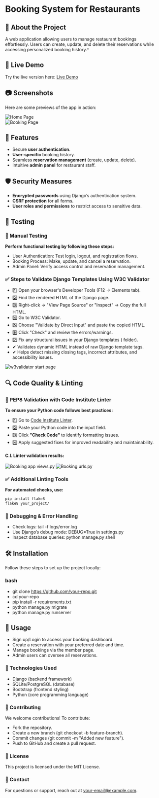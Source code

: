# Booking System for Restaurants

## 🏡 About the Project
A web application allowing users to manage restaurant bookings effortlessly. Users can create, update, and delete their reservations while accessing personalized booking history.^

## 🔗 Live Demo  
Try the live version here: [Live Demo](https://portfolio-project-4-1f0987e45403.herokuapp.com/)  

## 📷 Screenshots  
Here are some previews of the app in action:

![Home Page](/static/images/screenshots/screenshot-start-page.jpg)  
![Booking Page](/static/images/screenshots/screenshot-booking-page.jpg)  

## 🚀 Features
- Secure **user authentication**.
- **User-specific** booking history.
- Seamless **reservation management** (create, update, delete).
- Intuitive **admin panel** for restaurant staff.

## 🛡️ Security Measures
- **Encrypted passwords** using Django’s authentication system.  
- **CSRF protection** for all forms.  
- **User roles and permissions** to restrict access to sensitive data.

## 🧪 Testing

### 🔄 Manual Testing
**Perform functional testing by following these steps:**
- User Authentication: Test login, logout, and registration flows.
- Booking Process: Make, update, and cancel a reservation.
- Admin Panel: Verify access control and reservation management.

### ✅ Steps to Validate Django Templates Using W3C Validator
- 1️⃣ Open your browser's Developer Tools (F12 → Elements tab).
- 2️⃣ Find the rendered HTML of the Django page.
- 3️⃣ Right-click → "View Page Source" or "Inspect" → Copy the full HTML.
- 4️⃣ Go to W3C Validator.
- 5️⃣ Choose "Validate by Direct Input" and paste the copied HTML.
- 6️⃣ Click "Check" and review the errors/warnings.
- 7️⃣ Fix any structural issues in your Django templates ( folder).
- ✔ Validates dynamic HTML instead of raw Django template tags.
- ✔ Helps detect missing closing tags, incorrect attributes, and accessibility issues.

![w3validator start page](/static/images/screenshots/w3validator-start-page.jpg)

## 🔍 Code Quality & Linting

### 📝 PEP8 Validation with Code Institute Linter
**To ensure your Python code follows best practices:**
- 1️⃣ Go to [Code Institute Linter](https://pep8ci.herokuapp.com/).  
- 2️⃣ Paste your Python code into the input field.  
- 3️⃣ Click **"Check Code"** to identify formatting issues.  
- 4️⃣ Apply suggested fixes for improved readability and maintainability.

#### C.I. Linter validation results:
![Booking app views.py](/static/images/screenshots/ci_linter_results_for_booking_views.jpg)
![Booking urls.py](/static/images/screenshots/ci_linter_results_for_booking_urls.jpg)

### 

### ✅ Additional Linting Tools
**For automated checks, use:**

```bash
pip install flake8
flake8 your_project/
```

### 🐛 Debugging & Error Handling
- Check logs: tail -f logs/error.log
- Use Django’s debug mode: DEBUG=True in settings.py
- Inspect database queries: python manage.py shell

## 🛠️ Installation
Follow these steps to set up the project locally:

### bash
- git clone https://github.com/your-repo.git
- cd your-repo
- pip install -r requirements.txt
- python manage.py migrate
- python manage.py runserver

## 🎯 Usage
- Sign up/Login to access your booking dashboard.
- Create a reservation with your preferred date and time.
- Manage bookings via the member page.
- Admin users can oversee all reservations.
### 📌 Technologies Used
- Django (backend framework)
- SQLite/PostgreSQL (database)
- Bootstrap (frontend styling)
- Python (core programming language)
### 🤝 Contributing
We welcome contributions! To contribute:
- Fork the repository.
- Create a new branch (git checkout -b feature-branch).
- Commit changes (git commit -m "Added new feature").
- Push to GitHub and create a pull request.
### 📄 License
This project is licensed under the MIT License.

### 📢 Contact
For questions or support, reach out at your-email@example.com.
